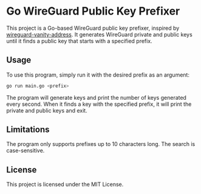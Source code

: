 # Go WireGuard Public Key Prefixer

This project is a Go-based WireGuard public key prefixer, inspired by [wireguard-vanity-address](https://github.com/warner/wireguard-vanity-address). It generates WireGuard private and public keys until it finds a public key that starts with a specified prefix.

## Usage

To use this program, simply run it with the desired prefix as an argument:

```bash
go run main.go <prefix>
```

The program will generate keys and print the number of keys generated every second. When it finds a key with the specified prefix, it will print the private and public keys and exit.

## Limitations

The program only supports prefixes up to 10 characters long. The search is case-sensitive.

## License

This project is licensed under the MIT License.
